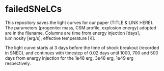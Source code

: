 # failedSNeLCs
This repository saves the light curves for our paper (TITLE & LINK HERE). The parameters (progenitor mass, CSM profile, explosion energy) adopted are in the filename.
Columns are time from energy injection [days], luminosity [erg/s], effective temperature [K].

The light curve starts at 3 days before the time of shock breakout (recorded in SNEC), and continues with timestep of 0.02 days until 1000, 700 and 500 days from energy injection for the 1e48 erg, 3e48 erg, 1e49 erg respectively.
